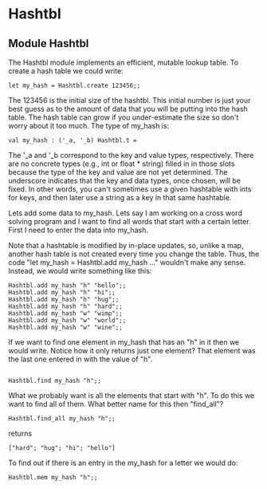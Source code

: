 <!-- ((! set title Hash Tables !)) -->

# Hashtbl
## Module Hashtbl
The Hashtbl module implements an efficient, mutable lookup table. To
create a hash table we could write:

```tryocaml
let my_hash = Hashtbl.create 123456;;
```
The 123456 is the initial size of the hashtbl. This initial number is
just your best guess as to the amount of data that you will be putting
into the hash table. The hash table can grow if you under-estimate the
size so don't worry about it too much. The type of my_hash is:

```tryocaml
val my_hash : ('_a, '_b) Hashtbl.t = 
```
The '_a and '_b correspond to the key and value types, respectively.
There are no concrete types (e.g., int or float * string) filled in in
those slots because the type of the key and value are not yet
determined. The underscore indicates that the key and data types, once
chosen, will be fixed. In other words, you can't sometimes use a given
hashtable with ints for keys, and then later use a string as a key in
that same hashtable.

Lets add some data to my_hash. Lets say I am working on a cross word
solving program and I want to find all words that start with a certain
letter. First I need to enter the data into my_hash.

Note that a hashtable is modified by in-place updates, so, unlike a map,
another hash table is not created every time you change the table. Thus,
the code "let my_hash = Hashtbl.add my_hash ..." wouldn't make any
sense. Instead, we would write something like this:

```tryocaml
Hashtbl.add my_hash "h" "hello";;
Hashtbl.add my_hash "h" "hi";;
Hashtbl.add my_hash "h" "hug";;
Hashtbl.add my_hash "h" "hard";;
Hashtbl.add my_hash "w" "wimp";;
Hashtbl.add my_hash "w" "world";;
Hashtbl.add my_hash "w" "wine";;
```
If we want to find one element in my_hash that has an "h" in it then we
would write. Notice how it only returns just one element? That element
was the last one entered in with the value of "h".

```tryocaml
 
Hashtbl.find my_hash "h";;
```
What we probably want is all the elements that start with "h". To do
this we want to find all of them. What better name for this then
"find_all"?

```tryocaml
Hashtbl.find_all my_hash "h";;
```
returns

```tryocaml
["hard"; "hug"; "hi"; "hello"]
```
To find out if there is an entry in the my_hash for a letter we would
do:

```tryocaml
Hashtbl.mem my_hash "h";;

```
